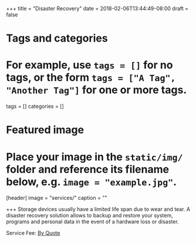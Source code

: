 +++
title = "Disaster Recovery"
date = 2018-02-06T13:44:49-08:00
draft = false

# Tags and categories
# For example, use `tags = []` for no tags, or the form `tags = ["A Tag", "Another Tag"]` for one or more tags.
tags = []
categories = []

# Featured image
# Place your image in the `static/img/` folder and reference its filename below, e.g. `image = "example.jpg"`.
[header]
image = "services/"
caption = ""

+++
Storage devices usually have a limited life span due to wear and tear. A disaster recovery solution allows to backup and restore your system, programs and personal data in the event of a hardware loss or disaster.

Service Fee: [By Quote](/services/computer/assistance/quote/)